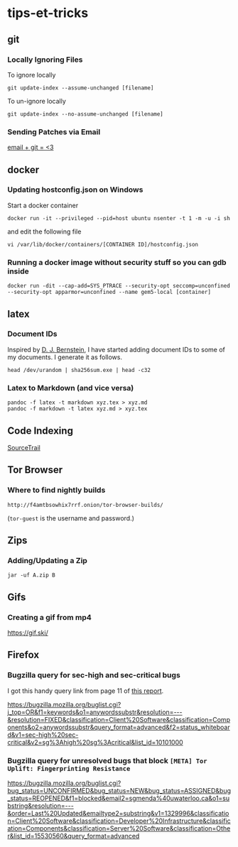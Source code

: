 # tips-et-tricks

## git

### Locally Ignoring Files

To ignore locally
```
git update-index --assume-unchanged [filename]
```

To un-ignore locally
```
git update-index --no-assume-unchanged [filename]
```

### Sending Patches via Email

[email + git = <3](https://git-send-email.io)

## docker

### Updating hostconfig.json on Windows

Start a docker container
```
docker run -it --privileged --pid=host ubuntu nsenter -t 1 -m -u -i sh
```
and edit the following file
```
vi /var/lib/docker/containers/[CONTAINER ID]/hostconfig.json
```

### Running a docker image without security stuff so you can gdb inside

```
docker run -dit --cap-add=SYS_PTRACE --security-opt seccomp=unconfined --security-opt apparmor=unconfined --name gem5-local [container]
```

## latex

### Document IDs

Inspired by [D. J. Bernstein](https://cr.yp.to/bib/documentid.html), I have started adding document IDs to some of my documents. I generate it as follows.

```
head /dev/urandom | sha256sum.exe | head -c32
```

### Latex to Markdown (and vice versa)

```
pandoc -f latex -t markdown xyz.tex > xyz.md
pandoc -f markdown -t latex xyz.md > xyz.tex
```

## Code Indexing

[SourceTrail](https://github.com/CoatiSoftware/Sourcetrail)

## Tor Browser

### Where to find nightly builds

```
http://f4amtbsowhix7rrf.onion/tor-browser-builds/
```

(`tor-guest` is the username and password.)

## Zips

### Adding/Updating a Zip

```
jar -uf A.zip B
```

## Gifs

### Creating a gif from mp4

https://gif.ski/

## Firefox

### Bugzilla query for sec-high and sec-critical bugs

I got this handy query link from page 11 of [this report](https://github.com/iSECPartners/publications/tree/master/reports/Tor%20Browser%20Bundle).

https://bugzilla.mozilla.org/buglist.cgi?j_top=OR&f1=keywords&o1=anywordssubstr&resolution=---&resolution=FIXED&classification=Client%20Software&classification=Components&o2=anywordssubstr&query_format=advanced&f2=status_whiteboard&v1=sec-high%20sec-critical&v2=sg%3Ahigh%20sg%3Acritical&list_id=10101000

### Bugzilla query for unresolved bugs that block `[META] Tor Uplift: Fingerprinting Resistance`

https://bugzilla.mozilla.org/buglist.cgi?bug_status=UNCONFIRMED&bug_status=NEW&bug_status=ASSIGNED&bug_status=REOPENED&f1=blocked&email2=sgmenda%40uwaterloo.ca&o1=substring&resolution=---&order=Last%20Updated&emailtype2=substring&v1=1329996&classification=Client%20Software&classification=Developer%20Infrastructure&classification=Components&classification=Server%20Software&classification=Other&list_id=15530560&query_format=advanced

